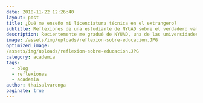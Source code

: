 ```yaml
---
date: 2018-11-22 12:26:40
layout: post
title: ¿Qué me enseño mi licenciatura técnica en el extrangero?
subtitle: Reflexiones de una estudiante de NYUAD sobre el verdadero valor de la educación. 
description: Recientemente me gradué de NYUAD, una de las universidades más selectivas y exigentes a nivel mundial. Durante mi tiempo en la institución, noté notables diferencias entre el sistema educativo latinoamericano, en particular el hondureño, y el sistema internacional adoptado por NYU y países como los Emiratos Árabes Unidos. En este blog, analizo los enfoques educativos en la educación secundaria y superior en Honduras, comparándolos con los métodos empleados en países con un alto nivel educativo.
image: /assets/img/uploads/reflexion-sobre-educacion.JPG
optimized_image: 
/assets/img/uploads/reflexion-sobre-educacion.JPG
category: academia
tags:
  - blog
  - reflexiones
  - academia
author: thaisalvarenga
paginate: true
---
```

